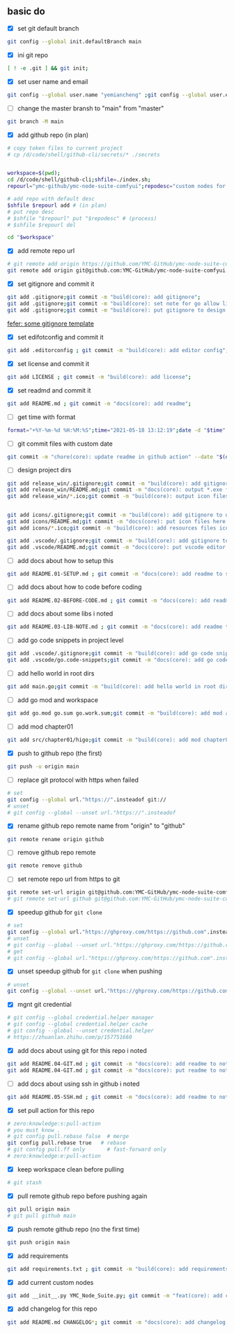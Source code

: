 ## basic do

- [x] set git default branch
```bash
git config --global init.defaultBranch main
```

- [x] ini git repo
```bash
[ ! -e .git ] && git init;
```

- [x] set user name and email
```bash
git config --global user.name "yemiancheng" ;git config --global user.email "ymc.github@gmail.com";
```

- [ ] change the master bransh to "main" from "master"
```bash
git branch -M main
```

- [x] add github repo (in plan)
```bash
# copy token files to current project
# cp /d/code/shell/github-cli/secrets/* ./secrets


workspace=$(pwd);
cd /d/code/shell/github-cli;shfile=./index.sh;
repourl="ymc-github/ymc-node-suite-comfyui";repodesc="custom nodes for comfyui,like AI painting in comfyui";

# add repo with default desc
$shfile $repourl add # (in plan)
# put repo desc
# $shfile "$repourl" put "$repodesc" # (process)
# $shfile $repourl del

cd "$workspace"
```



- [x] add remote repo url
```bash
# git remote add origin https://github.com/YMC-GitHub/ymc-node-suite-comfyui.git
git remote add origin git@github.com:YMC-GitHub/ymc-node-suite-comfyui.git
```

- [x] set gitignore and commit it
```bash
git add .gitignore;git commit -m "build(core): add gitignore";
git add .gitignore;git commit -m "build(core): set note for go allow list";
git add .gitignore;git commit -m "build(core): put gitignore to design project dirs";
```

[fefer: some gitignore template](https://github.com/github/gitignore)


- [x] set edifotconfig and commit it
```bash
git add .editorconfig ; git commit -m "build(core): add editor config";
```

- [x] set license and commit it
```bash
git add LICENSE ; git commit -m "build(core): add license";
```

- [x] set readmd and commit it
```bash
git add README.md ; git commit -m "docs(core): add readme";
```

- [ ] get time with format
```bash
format="+%Y-%m-%d %H:%M:%S";time="2021-05-18 13:12:19";date -d "$time" "$format";
```

- [ ] git commit files with custom date
```bash
git commit -m "chore(core): update readme in github action" --date "$(date "+%Y-%m-%d %H:%M:%S" -d "+8 hour") +0800"
```

- [ ] design project dirs
```bash
git add release_win/.gitignore;git commit -m "build(core): add gitignore to design project dirs";
git add release_win/README.md;git commit -m "docs(core): output *.exe files here";
git add release_win/*.ico;git commit -m "build(core): output icon files here";


git add icons/.gitignore;git commit -m "build(core): add gitignore to design project dirs";
git add icons/README.md;git commit -m "docs(core): put icon files here as resources";
git add icons/*.ico;git commit -m "build(core): add resources files icon";

git add .vscode/.gitignore;git commit -m "build(core): add gitignore to design project dirs";
git add .vscode/README.md;git commit -m "docs(core): put vscode editor config files of project level here";
```

- [ ] add docs about how to setup this
```bash
git add README.01-SETUP.md ; git commit -m "docs(core): add readme to setup this";
```

- [ ] add docs about how to code before coding
```bash
git add README.02-BEFORE-CODE.md ; git commit -m "docs(core): add readme to code this";
```

- [ ] add docs about some libs i noted
```bash
git add README.03-LIB-NOTE.md ; git commit -m "docs(core): add readme to note libs";
```

- [ ] add go code snippets in project level
```bash
git add .vscode/.gitignore;git commit -m "build(core): add go code snippets in project level";
git add .vscode/go.code-snippets;git commit -m "docs(core): add go code snippets";
```

- [ ] add hello world in root dirs
```bash
git add main.go;git commit -m "build(core): add hello world in root dirs";
```

- [ ] add go mod and workspace
```bash
git add go.mod go.sum go.work.sum;git commit -m "build(core): add mod and workspace";
```

- [ ] add mod chapter01
```bash
git add src/chapter01/higo;git commit -m "build(core): add mod chapter01";
```

- [x] push to github repo (the first)
```bash
git push -u origin main
```

- [ ] replace git protocol with https when failed
```bash
# set
git config --global url."https://".insteadof git://
# unset
# git config --global --unset url."https://".insteadof 
```

- [x] rename github repo remote name from "origin" to "github"
```bash
git remote rename origin github
```

- [ ] remove github repo remote
```bash
git remote remove github
```

- [ ] set remote repo url from https to git
```bash
git remote set-url origin git@github.com:YMC-GitHub/ymc-node-suite-comfyui.git
# git remote set-url github git@github.com:YMC-GitHub/ymc-node-suite-comfyui.git
```


- [x] speedup github for `git clone`
```bash
# set
git config --global url."https://ghproxy.com/https://github.com".insteadOf "https://github.com"
# unset
# git config --global --unset url."https://ghproxy.com/https://github.com".insteadOf 
# get
# git config --global url."https://ghproxy.com/https://github.com".insteadOf
```

- [x] unset speedup github for `git clone` when pushing
```bash
# unset
git config --global --unset url."https://ghproxy.com/https://github.com".insteadOf 
```


- [x] mgnt git credential
```powershell
# git config --global credential.helper manager
# git config --global credential.helper cache
# git config --global --unset credential.helper
# https://zhuanlan.zhihu.com/p/157751660
```

- [x] add docs about using git for this repo i noted
```bash
git add README.04-GIT.md ; git commit -m "docs(core): add readme to note git for this repo";
git add README.04-GIT.md ; git commit -m "docs(core): put readme to note git for this repo";

```


- [ ] add docs about using ssh in github i noted
```bash
git add README.05-SSH.md ; git commit -m "docs(core): add readme to note ssh";
```

- [x] set pull action for this repo
```bash
# zero:knowledge:s:pull-action
# you must know .
# git config pull.rebase false  # merge
git config pull.rebase true   # rebase
# git config pull.ff only       # fast-forward only
# zero:knowledge:e:pull-action
```

- [x] keep workspace clean before pulling
```bash
# git stash
```

- [x] pull remote github repo before pushing again
```bash
git pull origin main
# git pull github main
```

- [x] push remote github repo (no the first time)
```bash
git push origin main
```


- [x] add requirements
```bash
git add requirements.txt ; git commit -m "build(core): add requirements nodes";
```

- [x] add current custom nodes
```bash
git add __init__.py YMC_Node_Suite.py; git commit -m "feat(core): add custom nodes";
```

- [x] add changelog for this repo
```bash
git add README.md CHANGELOG*; git commit -m "docs(core): add changelog info";
```
